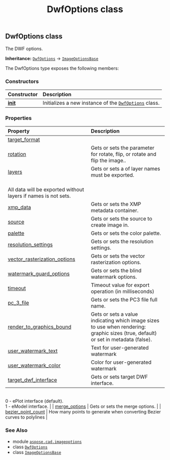 ﻿---
title: DwfOptions class
second_title: Aspose.CAD for Python via .NET API References
description: 
type: docs
weight: 70
url: /python-net/aspose.cad.imageoptions/dwfoptions/
is_root: false
---

## DwfOptions class

The DWF options.



**Inheritance:** [`DwfOptions`](/cad/python-net/aspose.cad.imageoptions/dwfoptions) → 
[`ImageOptionsBase`](/cad/python-net/aspose.cad.imageoptions/imageoptionsbase)



The DwfOptions type exposes the following members:

### Constructors
| Constructor | Description |
| :- | :- |
| [__init__](/cad/python-net/aspose.cad.imageoptions/dwfoptions/__init__/#) | Initializes a new instance of the [`DwfOptions`](/cad/python-net/aspose.cad.imageoptions/dwfoptions) class. |


### Properties
| Property | Description |
| :- | :- |
| [target_format](/cad/python-net/aspose.cad.imageoptions/dwfoptions/target_format) |  |
| [rotation](/cad/python-net/aspose.cad.imageoptions/dwfoptions/rotation) | Gets or sets the parameter for rotate, flip, or rotate and flip the image.. |
| [layers](/cad/python-net/aspose.cad.imageoptions/dwfoptions/layers) | Gets or sets a of layer names must be exported.<br/>All data will be exported without layers if names is not sets. |
| [xmp_data](/cad/python-net/aspose.cad.imageoptions/dwfoptions/xmp_data) | Gets or sets the XMP metadata container. |
| [source](/cad/python-net/aspose.cad.imageoptions/dwfoptions/source) | Gets or sets the source to create image in. |
| [palette](/cad/python-net/aspose.cad.imageoptions/dwfoptions/palette) | Gets or sets the color palette. |
| [resolution_settings](/cad/python-net/aspose.cad.imageoptions/dwfoptions/resolution_settings) | Gets or sets the resolution settings. |
| [vector_rasterization_options](/cad/python-net/aspose.cad.imageoptions/dwfoptions/vector_rasterization_options) | Gets or sets the vector rasterization options. |
| [watermark_guard_options](/cad/python-net/aspose.cad.imageoptions/dwfoptions/watermark_guard_options) | Gets or sets the blind watermark options. |
| [timeout](/cad/python-net/aspose.cad.imageoptions/dwfoptions/timeout) | Timeout value for export operation (in milliseconds) |
| [pc_3_file](/cad/python-net/aspose.cad.imageoptions/dwfoptions/pc_3_file) | Gets or sets the PC3 file full name. |
| [render_to_graphics_bound](/cad/python-net/aspose.cad.imageoptions/dwfoptions/render_to_graphics_bound) | Gets or sets a value indicating which image sizes to use when rendering: graphic sizes (true, default) or set in metadata (false). |
| [user_watermark_text](/cad/python-net/aspose.cad.imageoptions/dwfoptions/user_watermark_text) | Text for user-generated watermark |
| [user_watermark_color](/cad/python-net/aspose.cad.imageoptions/dwfoptions/user_watermark_color) | Color for user-generated watermark |
| [target_dwf_interface](/cad/python-net/aspose.cad.imageoptions/dwfoptions/target_dwf_interface) | Gets or sets target DWF interface.<br/>0 - ePlot interface (default).<br/>1 - eModel interface. |
| [merge_options](/cad/python-net/aspose.cad.imageoptions/dwfoptions/merge_options) | Gets or sets the merge options. |
| [bezier_point_count](/cad/python-net/aspose.cad.imageoptions/dwfoptions/bezier_point_count) | How many points to generate when converting Bezier curves to polylines |



### See Also
* module [`aspose.cad.imageoptions`](..)
* class [`DwfOptions`](/cad/python-net/aspose.cad.imageoptions/dwfoptions)
* class [`ImageOptionsBase`](/cad/python-net/aspose.cad.imageoptions/imageoptionsbase)
